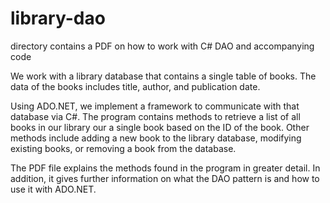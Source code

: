 # library-dao
directory contains a PDF on how to work with C# DAO and accompanying code

We work with a library database that contains a single table of books. The data of the books includes title, author, and publication date.

Using ADO.NET, we implement a framework to communicate with that database via C#. The program contains methods to retrieve a list of all books in our library our a single book based on the ID of the book. Other methods include adding a new book to the library database, modifying existing books, or removing a book from the database.

The PDF file explains the methods found in the program in greater detail. In addition, it gives further information on what the DAO pattern is and how to use it with ADO.NET.
